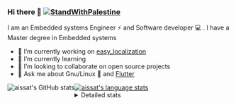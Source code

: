 <!--[![Stand With Palestine](https://raw.githubusercontent.com/TheBSD/StandWithPalestine/main/banner-no-action.svg)](https://thebsd.github.io/StandWithPalestine)-->
### Hi there 👋   [![StandWithPalestine](https://raw.githubusercontent.com/TheBSD/StandWithPalestine/main/badges/StandWithPalestine.svg)](https://github.com/TheBSD/StandWithPalestine/blob/main/docs/README.md)

I am an Embedded systems Engineer ⚡️ and Software developer 💻 . I have a Master degree in Embedded systems
- 🔭 I’m currently working on [easy_localization](https://pub.dev/packages/easy_localization)
- 🌱 I’m currently learning 
- 👯 I’m looking to collaborate on open source projects
- 💬 Ask me about  Gnu/Linux 🐧 and [Flutter](https://flutter.dev) 

<a href="https://profile-summary-for-github.com/user/aissat">
  <img align="left" height="170px" src="https://github-readme-stats.vercel.app/api?username=aissat&show_icons=true&line_height=27&count_private=true&include_all_commits=true" alt="aissat's GitHub stats"/>
  <img src="https://github-readme-stats.vercel.app/api/top-langs/?username=aissat&hide_langs_below=5&layout=compact" alt="aissat's language stats"/>
</a>

<details>
<summary>Detailed stats</summary>
 

### 🧐 Waka Stats

<!--START_SECTION:waka-->
![Code Time](http://img.shields.io/badge/Code%20Time-6%2C670%20hrs%2041%20mins-blue)

![Profile Views](http://img.shields.io/badge/Profile%20Views-0-blue)

![Lines of code](https://img.shields.io/badge/From%20Hello%20World%20I%27ve%20Written-2.2%20million%20lines%20of%20code-blue)

**🐱 My GitHub Data** 

> 📦 123.3 kB Used in GitHub's Storage 
 > 
> 🏆 19 Contributions in the Year 2025
 > 
> 💼 Opted to Hire
 > 
> 📜 172 Public Repositories 
 > 
> 🔑 33 Private Repositories 
 > 
**I'm a Night 🦉** 

```text
🌞 Morning                596 commits         ██░░░░░░░░░░░░░░░░░░░░░░░   07.55 % 
🌆 Daytime                1372 commits        ████░░░░░░░░░░░░░░░░░░░░░   17.39 % 
🌃 Evening                3298 commits        ██████████░░░░░░░░░░░░░░░   41.81 % 
🌙 Night                  2623 commits        ████████░░░░░░░░░░░░░░░░░   33.25 % 
```
📅 **I'm Most Productive on Thursday** 

```text
Monday                   729 commits         ██░░░░░░░░░░░░░░░░░░░░░░░   09.24 % 
Tuesday                  1228 commits        ████░░░░░░░░░░░░░░░░░░░░░   15.57 % 
Wednesday                989 commits         ███░░░░░░░░░░░░░░░░░░░░░░   12.54 % 
Thursday                 1586 commits        █████░░░░░░░░░░░░░░░░░░░░   20.10 % 
Friday                   1323 commits        ████░░░░░░░░░░░░░░░░░░░░░   16.77 % 
Saturday                 1300 commits        ████░░░░░░░░░░░░░░░░░░░░░   16.48 % 
Sunday                   734 commits         ██░░░░░░░░░░░░░░░░░░░░░░░   09.30 % 
```


📊 **This Week I Spent My Time On** 

```text
🕑︎ Time Zone: Africa/Algiers

💬 Programming Languages: 
Svelte                   25 mins             ████████░░░░░░░░░░░░░░░░░   31.33 % 
TypeScript               22 mins             ███████░░░░░░░░░░░░░░░░░░   28.18 % 
HTML                     9 mins              ███░░░░░░░░░░░░░░░░░░░░░░   11.28 % 
JSON                     8 mins              ███░░░░░░░░░░░░░░░░░░░░░░   11.02 % 
JavaScript               8 mins              ███░░░░░░░░░░░░░░░░░░░░░░   10.87 % 

🔥 Editors: 
VS Code                  1 hr 20 mins        █████████████████████████   100.00 % 

💻 Operating System: 
Linux                    1 hr 20 mins        █████████████████████████   100.00 % 
```

**I Mostly Code in Dart** 

```text
Dart                     35 repos            ████████░░░░░░░░░░░░░░░░░   32.41 % 
C++                      11 repos            ███░░░░░░░░░░░░░░░░░░░░░░   10.19 % 
TypeScript               11 repos            ███░░░░░░░░░░░░░░░░░░░░░░   10.19 % 
JavaScript               7 repos             ██░░░░░░░░░░░░░░░░░░░░░░░   06.48 % 
Rust                     3 repos             █░░░░░░░░░░░░░░░░░░░░░░░░   02.78 % 
```



**Timeline**

![Lines of Code chart](https://raw.githubusercontent.com/aissat/aissat/master/assets/bar_graph.png)


 Last Updated on 18/04/2025 01:19:14 UTC
<!--END_SECTION:waka-->

</details>
